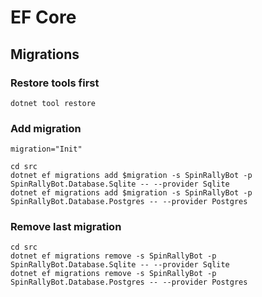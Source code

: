 # EF Core

## Migrations

### Restore tools first

```shell
dotnet tool restore
```

### Add migration

```shell
migration="Init"

cd src
dotnet ef migrations add $migration -s SpinRallyBot -p SpinRallyBot.Database.Sqlite -- --provider Sqlite
dotnet ef migrations add $migration -s SpinRallyBot -p SpinRallyBot.Database.Postgres -- --provider Postgres
```

### Remove last migration

```shell
cd src
dotnet ef migrations remove -s SpinRallyBot -p SpinRallyBot.Database.Sqlite -- --provider Sqlite
dotnet ef migrations remove -s SpinRallyBot -p SpinRallyBot.Database.Postgres -- --provider Postgres
```